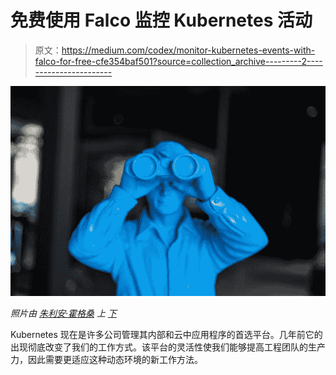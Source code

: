 # 免费使用 Falco 监控 Kubernetes 活动

> 原文：<https://medium.com/codex/monitor-kubernetes-events-with-falco-for-free-cfe354baf501?source=collection_archive---------2----------------------->

![](img/5d3e7f205c49cbf28e85bc651c39c146.png)

*照片由* [*朱利安·霍格桑*](https://unsplash.com/@julianhochgesang?utm_source=unsplash&utm_medium=referral&utm_content=creditCopyText) *上* [*下*](https://unsplash.com/s/photos/binoculars?utm_source=unsplash&utm_medium=referral&utm_content=creditCopyText)

Kubernetes 现在是许多公司管理其内部和云中应用程序的首选平台。几年前它的出现彻底改变了我们的工作方式。该平台的灵活性使我们能够提高工程团队的生产力，因此需要更适应这种动态环境的新工作方法。